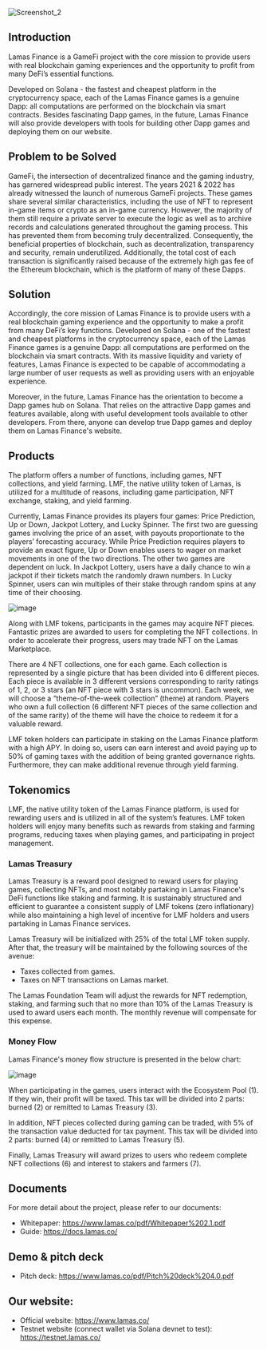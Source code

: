 ![Screenshot_2](https://user-images.githubusercontent.com/60953757/205481418-6e6bd054-bce9-4df6-a978-3c16946b30f8.png)

## Introduction
Lamas Finance is a GameFi project with the core mission to provide users with real blockchain gaming experiences and the opportunity to profit from many DeFi’s essential functions.

Developed on Solana - the fastest and cheapest platform in the cryptocurrency space, each of the Lamas Finance games is a genuine Dapp: all computations are performed on the blockchain via smart contracts. Besides fascinating Dapp games, in the future, Lamas Finance will also provide developers with tools for building other Dapp games and deploying them on our website.

## Problem to be Solved

GameFi, the intersection of decentralized finance and the gaming industry, has garnered widespread public interest. The years 2021 & 2022 has already witnessed the launch of numerous GameFi projects. These games share several similar characteristics, including the use of NFT to represent in-game items or crypto as an in-game currency. However, the majority of them still require a private server to execute the logic as well as to archive records and calculations generated throughout the gaming process. This has prevented them from becoming truly decentralized. Consequently, the beneficial properties of blockchain, such as decentralization, transparency and security, remain underutilized. Additionally, the total cost of each transaction is significantly raised because of the extremely high gas fee of the Ethereum blockchain, which is the platform of many of these Dapps.

## Solution
Accordingly, the core mission of Lamas Finance is to provide users with a real blockchain gaming experience and the opportunity to make a profit from many DeFi’s key functions. Developed on Solana - one of the fastest and cheapest platforms in the cryptocurrency space, each of the Lamas Finance games is a genuine Dapp: all computations are performed on the blockchain via smart contracts. With its massive liquidity and variety of features, Lamas Finance is expected to be capable of accommodating a large number of user requests as well as providing users with an enjoyable experience.

Moreover, in the future, Lamas Finance has the orientation to become a Dapp games hub on Solana. That relies on the attractive Dapp games and features available, along with useful development tools available to other developers. From there, anyone can develop true Dapp games and deploy them on Lamas Finance's website.

## Products
The platform offers a number of functions, including games, NFT collections, and yield farming. LMF, the native utility token of Lamas, is utilized for a multitude of reasons, including game participation, NFT exchange, staking, and yield farming.

Currently, Lamas Finance provides its players four games: Price Prediction, Up or Down, Jackpot Lottery, and Lucky Spinner. The first two are guessing games involving the price of an asset, with payouts proportionate to the players’ forecasting accuracy. While Price Prediction requires players to provide an exact figure, Up or Down enables users to wager on market movements in one of the two directions. The other two games are dependent on luck. In Jackpot Lottery, users have a daily chance to win a jackpot if their tickets match the randomly drawn numbers. In Lucky Spinner, users can win multiples of their stake through random spins at any time of their choosing.

![image](https://user-images.githubusercontent.com/60953757/213901808-77396d8e-afde-43ad-8ff3-f15a6cc9fdb5.png)

Along with LMF tokens, participants in the games may acquire NFT pieces. Fantastic prizes are awarded to users for completing the NFT collections. In order to accelerate their progress, users may trade NFT on the Lamas Marketplace.

There are 4 NFT collections, one for each game. Each collection is represented by a single picture that has been divided into 6 different pieces. Each piece is available in 3 different versions corresponding to rarity ratings of 1, 2, or 3 stars (an NFT piece with 3 stars is uncommon). Each week, we will choose a “theme-of-the-week collection” (theme) at random. Players who own a full collection (6 different NFT pieces of the same collection and of the same rarity) of the theme will have the choice to redeem it for a valuable reward.

LMF token holders can participate in staking on the Lamas Finance platform with a high APY. In doing so, users can earn interest and avoid paying up to 50% of gaming taxes with the addition of being granted governance rights. Furthermore, they can make additional revenue through yield farming.

## Tokenomics
LMF, the native utility token of the Lamas Finance platform, is used for rewarding users and is utilized in all of the system’s features. LMF token holders will enjoy many benefits such as rewards from staking and farming programs, reducing taxes when playing games, and participating in project management.

### Lamas Treasury
Lamas Treasury is a reward pool designed to reward users for playing games, collecting NFTs, and most notably partaking in Lamas Finance's DeFi functions like staking and farming. It is sustainably structured and efficient to guarantee a consistent supply of LMF tokens (zero inflationary) while also maintaining a high level of incentive for LMF holders and users partaking in Lamas Finance services. 

Lamas Treasury will be initialized with 25% of the total LMF token supply. After that, the treasury will be maintained by the following sources of the avenue: 
- Taxes collected from games.
- Taxes on NFT transactions on Lamas market.

The Lamas Foundation Team will adjust the rewards for NFT redemption, staking, and farming such that no more than 10% of the Lamas Treasury is used to award users each month. The monthly revenue will compensate for this expense.

### Money Flow
Lamas Finance's money flow structure is presented in the below chart:

![image](https://user-images.githubusercontent.com/60953757/213901594-057dac7b-c1aa-42c7-9d7f-2d329a64fa14.png)

When participating in the games, users interact with the Ecosystem Pool (1). If they win, their profit will be taxed. This tax will be divided into 2 parts: burned (2) or remitted to Lamas Treasury (3). 

In addition, NFT pieces collected during gaming can be traded, with 5% of the transaction value deducted for tax payment. This tax will be divided into 2 parts: burned (4) or remitted to Lamas Treasury (5). 

Finally, Lamas Treasury will award prizes to users who redeem complete NFT collections (6) and interest to stakers and farmers (7).

## Documents  
For more detail about the project, please refer to our documents:
- Whitepaper: https://www.lamas.co/pdf/Whitepaper%202.1.pdf
- Guide: https://docs.lamas.co/

## Demo & pitch deck
- Pitch deck: https://www.lamas.co/pdf/Pitch%20deck%204.0.pdf

## Our website:
- Official website: https://www.lamas.co/
- Testnet website (connect wallet via Solana devnet to test): https://testnet.lamas.co/
